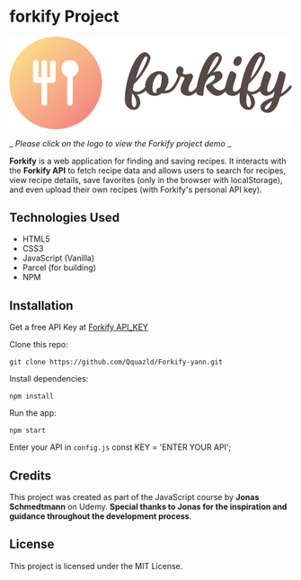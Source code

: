 # forkify Project

[![forkify-yann](src/img/logo.png)](https://forkify-yann.netlify.app)

\_ _Please click on the logo to view the Forkify project demo_ \_

**Forkify** is a web application for finding and saving recipes. It interacts with the **Forkify API** to fetch recipe data and allows users to search for recipes, view recipe details, save favorites (only in the browser with localStorage), and even upload their own recipes (with Forkify's personal API key).

## Technologies Used

- HTML5
- CSS3
- JavaScript (Vanilla)
- Parcel (for building)
- NPM

## Installation

Get a free API Key at [Forkify API_KEY](https://forkify-api.herokuapp.com/v2)

Clone this repo:

```shell
git clone https://github.com/Qquazld/Forkify-yann.git
```

Install dependencies:

```shell
npm install
```

Run the app:

```shell
npm start
```

Enter your API in `config.js`
const KEY = 'ENTER YOUR API';

## Credits

This project was created as part of the JavaScript course by **Jonas Schmedtmann** on Udemy. **Special thanks to Jonas for the inspiration and guidance throughout the development process**.

## License

This project is licensed under the MIT License.
